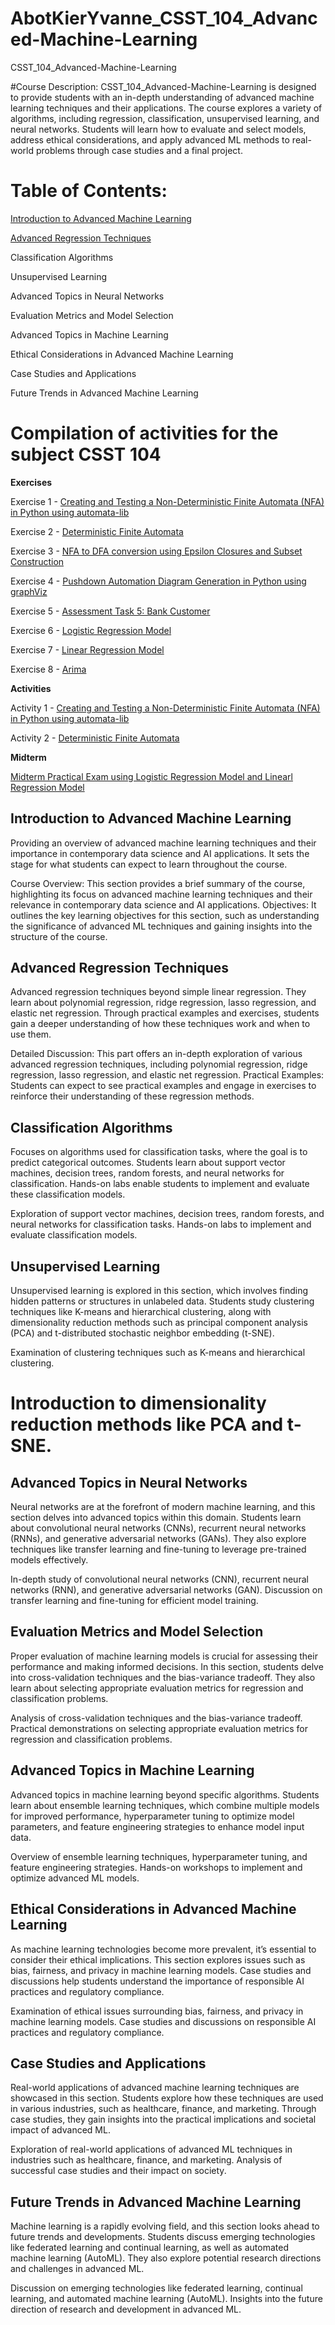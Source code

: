 # AbotKierYvanne_CSST_104_Advanced-Machine-Learning

CSST_104_Advanced-Machine-Learning

#Course Description: 
CSST_104_Advanced-Machine-Learning is designed to provide students with an in-depth understanding of advanced machine learning techniques and their applications. The course explores a variety of algorithms, including regression, classification, unsupervised learning, and neural networks. Students will learn how to evaluate and select models, address ethical considerations, and apply advanced ML methods to real-world problems through case studies and a final project.

# Table of Contents:

[Introduction to Advanced Machine Learning](##introduction-to-advanced-machine-learning)

[Advanced Regression Techniques](#Introduction-to-Advanced-Machine-Learning)

Classification Algorithms

Unsupervised Learning

Advanced Topics in Neural Networks

Evaluation Metrics and Model Selection

Advanced Topics in Machine Learning

Ethical Considerations in Advanced Machine Learning

Case Studies and Applications

Future Trends in Advanced Machine Learning

# Compilation of activities for the subject CSST 104

**Exercises**

Exercise 1 -  [Creating and Testing a Non-Deterministic Finite Automata (NFA) in Python using automata-lib](https://colab.research.google.com/drive/1F2k5plssj_boVFz0OQTzsmtoNSn6P5C7?authuser=1#scrollTo=sBxn3Zq7CG1A)

Exercise 2 - [Deterministic Finite Automata](https://colab.research.google.com/drive/1HOslbQzlhNn91PJAhQVF4tZX3OEHhGFk)

Exercise 3 - [NFA to DFA conversion using Epsilon Closures and Subset Construction](https://colab.research.google.com/drive/1MOBT52Zt3yE42MaLwdOS2jRUz3v7JEb9)

Exercise 4 - [Pushdown Automation Diagram Generation in Python using graphViz](https://colab.research.google.com/drive/1Grs4gZp5m09a68On9nlz2JX0B1ff3yRl)

Exercise 5 - [Assessment Task 5: Bank Customer](https://colab.research.google.com/drive/1LiHzWyrVmZJ01AhPSrH-Q-GHQYSlzuP7?authuser=1)

Exercise 6 - [Logistic Regression Model](https://colab.research.google.com/drive/1nMK3dX5vVzSMKuOG2PTEAo9cZxDRwmfx?authuser=1)

Exercise 7 - [Linear Regression Model](https://colab.research.google.com/drive/1uJAudUqcb_9Uu5ZwGtm6OL1Myj0eCLE6?authuser=1)

Exercise 8 - [Arima](https://colab.research.google.com/drive/1MUe2RHlmyxod8wI5m8mFV7yEelkZ-wyt?authuser=1)

**Activities**

Activity 1 - [Creating and Testing a Non-Deterministic Finite Automata (NFA) in Python using automata-lib](https://colab.research.google.com/drive/1EO6VkUyw7VbngiAohOBHIP0hmbOlFRQ0)

Activity 2 - [Deterministic Finite Automata](https://colab.research.google.com/drive/1HOslbQzlhNn91PJAhQVF4tZX3OEHhGFk)

**Midterm**

[Midterm Practical Exam using Logistic Regression Model and Linearl Regression Model](https://colab.research.google.com/drive/127KROqC8x-J9aT8jx0HK8618asAVUvGj?authuser=1)


## Introduction to Advanced Machine Learning

Providing an overview of advanced machine learning techniques and their importance in contemporary data science and AI applications. It sets the stage for what students can expect to learn throughout the course.

Course Overview: This section provides a brief summary of the course, highlighting its focus on advanced machine learning techniques and their relevance in contemporary data science and AI applications.
Objectives: It outlines the key learning objectives for this section, such as understanding the significance of advanced ML techniques and gaining insights into the structure of the course.

## Advanced Regression Techniques

Advanced regression techniques beyond simple linear regression. They learn about polynomial regression, ridge regression, lasso regression, and elastic net regression. Through practical examples and exercises, students gain a deeper understanding of how these techniques work and when to use them.

Detailed Discussion: This part offers an in-depth exploration of various advanced regression techniques, including polynomial regression, ridge regression, lasso regression, and elastic net regression.
Practical Examples: Students can expect to see practical examples and engage in exercises to reinforce their understanding of these regression methods.

## Classification Algorithms

Focuses on algorithms used for classification tasks, where the goal is to predict categorical outcomes. Students learn about support vector machines, decision trees, random forests, and neural networks for classification. Hands-on labs enable students to implement and evaluate these classification models.

Exploration of support vector machines, decision trees, random forests, and neural networks for classification tasks.
Hands-on labs to implement and evaluate classification models.

## Unsupervised Learning
Unsupervised learning is explored in this section, which involves finding hidden patterns or structures in unlabeled data. Students study clustering techniques like K-means and hierarchical clustering, along with dimensionality reduction methods such as principal component analysis (PCA) and t-distributed stochastic neighbor embedding (t-SNE).

Examination of clustering techniques such as K-means and hierarchical clustering.

# Introduction to dimensionality reduction methods like PCA and t-SNE.

## Advanced Topics in Neural Networks
Neural networks are at the forefront of modern machine learning, and this section delves into advanced topics within this domain. Students learn about convolutional neural networks (CNNs), recurrent neural networks (RNNs), and generative adversarial networks (GANs). They also explore techniques like transfer learning and fine-tuning to leverage pre-trained models effectively.

In-depth study of convolutional neural networks (CNN), recurrent neural networks (RNN), and generative adversarial networks (GAN).
Discussion on transfer learning and fine-tuning for efficient model training.

## Evaluation Metrics and Model Selection
Proper evaluation of machine learning models is crucial for assessing their performance and making informed decisions. In this section, students delve into cross-validation techniques and the bias-variance tradeoff. They also learn about selecting appropriate evaluation metrics for regression and classification problems.

Analysis of cross-validation techniques and the bias-variance tradeoff.
Practical demonstrations on selecting appropriate evaluation metrics for regression and classification problems.

## Advanced Topics in Machine Learning
Advanced topics in machine learning beyond specific algorithms. Students learn about ensemble learning techniques, which combine multiple models for improved performance, hyperparameter tuning to optimize model parameters, and feature engineering strategies to enhance model input data.

Overview of ensemble learning techniques, hyperparameter tuning, and feature engineering strategies.
Hands-on workshops to implement and optimize advanced ML models.

## Ethical Considerations in Advanced Machine Learning
As machine learning technologies become more prevalent, it’s essential to consider their ethical implications. This section explores issues such as bias, fairness, and privacy in machine learning models. Case studies and discussions help students understand the importance of responsible AI practices and regulatory compliance.

Examination of ethical issues surrounding bias, fairness, and privacy in machine learning models.
Case studies and discussions on responsible AI practices and regulatory compliance.

## Case Studies and Applications
Real-world applications of advanced machine learning techniques are showcased in this section. Students explore how these techniques are used in various industries, such as healthcare, finance, and marketing. Through case studies, they gain insights into the practical implications and societal impact of advanced ML.

Exploration of real-world applications of advanced ML techniques in industries such as healthcare, finance, and marketing.
Analysis of successful case studies and their impact on society.

## Future Trends in Advanced Machine Learning
Machine learning is a rapidly evolving field, and this section looks ahead to future trends and developments. Students discuss emerging technologies like federated learning and continual learning, as well as automated machine learning (AutoML). They also explore potential research directions and challenges in advanced ML.

Discussion on emerging technologies like federated learning, continual learning, and automated machine learning (AutoML).
Insights into the future direction of research and development in advanced ML.
